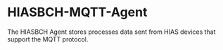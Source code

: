 # HIASBCH-MQTT-Agent
The HIASBCH Agent stores processes data sent from HIAS devices that support the MQTT protocol.
